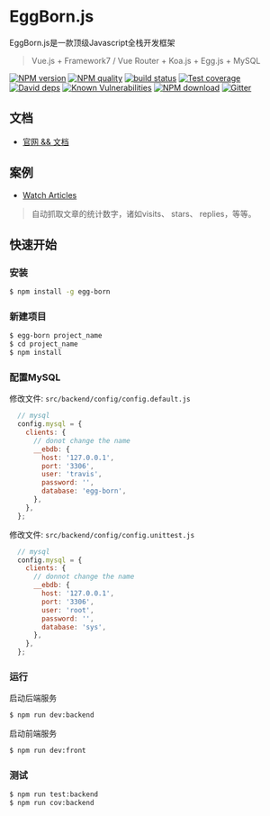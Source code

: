 # EggBorn.js

EggBorn.js是一款顶级Javascript全栈开发框架

> Vue.js + Framework7 / Vue Router + Koa.js + Egg.js + MySQL

[![NPM version][npm-image]][npm-url]
[![NPM quality][quality-image]][quality-url]
[![build status][travis-image]][travis-url]
[![Test coverage][codecov-image]][codecov-url]
[![David deps][david-image]][david-url]
[![Known Vulnerabilities][snyk-image]][snyk-url]
[![NPM download][download-image]][download-url]
[![Gitter][gitter-image]][gitter-url]

[npm-image]: https://img.shields.io/npm/v/egg-born.svg?style=flat-square
[npm-url]: https://npmjs.org/package/egg-born
[quality-image]: http://npm.packagequality.com/shield/egg-born.svg?style=flat-square
[quality-url]: http://packagequality.com/#?package=egg-born
[travis-image]: https://img.shields.io/travis/zhennann/egg-born.svg?style=flat-square
[travis-url]: https://travis-ci.org/zhennann/egg-born
[codecov-image]: https://img.shields.io/codecov/c/github/zhennann/egg-born.svg?style=flat-square
[codecov-url]: https://codecov.io/gh/zhennann/egg-born
[david-image]: https://img.shields.io/david/zhennann/egg-born.svg?style=flat-square
[david-url]: https://david-dm.org/zhennann/egg-born
[snyk-image]: https://snyk.io/test/npm/egg-born/badge.svg?style=flat-square
[snyk-url]: https://snyk.io/test/npm/egg-born
[download-image]: https://img.shields.io/npm/dm/egg-born.svg?style=flat-square
[download-url]: https://npmjs.org/package/egg-born
[gitter-image]: https://img.shields.io/gitter/room/zhennann/egg-born.svg?style=flat-square
[gitter-url]: https://gitter.im/zhennann/egg-born

## 文档

- [官网 && 文档](http://egg-born.org)

## 案例

- [Watch Articles](https://github.com/zhennann/egg-born-showcase-watch-articles)

> 自动抓取文章的统计数字，诸如visits、 stars、 replies，等等。

## 快速开始

### 安装

```bash
$ npm install -g egg-born
```

### 新建项目

```bash
$ egg-born project_name
$ cd project_name
$ npm install
```

### 配置MySQL

修改文件: `src/backend/config/config.default.js`

``` javascript
  // mysql
  config.mysql = {
    clients: {
      // donot change the name  
      __ebdb: {
        host: '127.0.0.1',
        port: '3306',
        user: 'travis',
        password: '',
        database: 'egg-born',
      },
    },
  };
```

修改文件: `src/backend/config/config.unittest.js`

``` javascript
  // mysql
  config.mysql = {
    clients: {
      // donnot change the name
      __ebdb: {
        host: '127.0.0.1',
        port: '3306',
        user: 'root',
        password: '',
        database: 'sys',
      },
    },
  };
```

### 运行

启动后端服务
```bash
$ npm run dev:backend
```

启动前端服务
```bash
$ npm run dev:front
```

### 测试

```bash
$ npm run test:backend
$ npm run cov:backend
```
